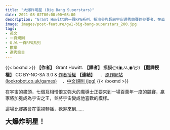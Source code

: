 ```yaml
---
title: "大爆炸明星 (Big Bang Superstars)"
date: 2021-08-02T00:00:00+08:00
description: "Grant Howitt的一頁RPG系列，扮演參與超級宇宙選秀競賽的參賽者，在直播節目中使出渾身解數，成為新一任的宇宙之王吧！"
image: images/post-feature/gw1-big-bang-superstars_200.jpg
tags: 
- 英文
- 一頁規則
- G.W.一頁RPG系列
- 歡樂
- 選秀節目
---
```

{{< boxmd >}}
**【作者】** Grant Howitt.
**【譯者】** 摸摸ლ(́◉◞౪◟◉‵ლ)
**【翻譯授權】** CC BY-NC-SA 3.0 & [作者授權](https://i.imgur.com/IIwihdK.png)
**【連結】**
　．[原作網站 (lookrobot.co.uk/games)](http://lookrobot.co.uk/games)
　．[中文規則 (jpg)](/Free-Open-TRPG-Translation/gallery/ruledoc/gw1-big-bang-superstars.jpg)
{{< /boxmd >}}

在宇宙的盡頭，七個互相憎恨又強大的魔導士正要來到一場百萬年一度的競賽，贏家將加冕成為宇宙之王，並將宇宙變成他喜歡的模樣。

這場比賽將會在電視轉播，歡迎來到……

<b style="font-size: 1.5em;">大爆炸明星！</b>